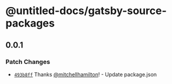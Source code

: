 # @untitled-docs/gatsby-source-packages

## 0.0.1
### Patch Changes



- [`493b8ff`](https://github.com/Thinkmill/untitled-docs/commit/493b8ff9a11e10f00d77f48b2fe52d1a70692f20) Thanks [@mitchellhamilton](https://github.com/mitchellhamilton)! - Update package.json
